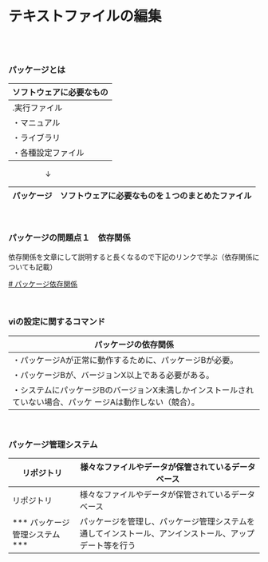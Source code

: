 # テキストファイルの編集

<br>
<br>

### パッケージとは

| ソフトウェアに必要なもの |    
|--|
| .実行ファイル |          
| ・マニュアル |
| ・ライブラリ |
| ・各種設定ファイル |
 
&emsp; 　　　　↓

| パッケージ | ソフトウェアに必要なものを１つのまとめたファイル |
|--|--| 

<br>

### パッケージの問題点１　依存関係

依存関係を文章にして説明すると長くなるので下記のリンクで学ぶ（依存関係についても記載）

[# パッケージ依存関係](https://tanoike.com/linux-package-dependencies-explainedURL)

<br>

### viの設定に関するコマンド
| パッケージの依存関係  |
| -----|
| ・パッケージAが正常に動作するために、パッケージBが必要。 |
| ・パッケージBが、バージョンX以上である必要がある。 |
| ・システムにパッケージBのバージョンX未満しかインストールされていない場合、パッケ  ージAは動作しない（競合）。 |

<br>

### パッケージ管理システム

|リポジトリ| 様々なファイルやデータが保管されているデータベース |
|--|--|
| リポジトリ | 様々なファイルやデータが保管されているデータベース |
| *** パッケージ管理システム *** | パッケージを管理し、パッケージ管理システムを通してインストール、アンインストール、アップデート等を行う |

